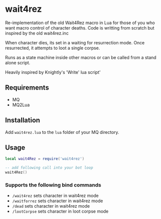 # wait4rez

Re-implementation of the old Wait4Rez macro in Lua for those of you who want macro control of character deaths. Code is writting from scratch but inspired by the old wait4rez.inc

When character dies, its set in a waiting for resurrection mode. Once resurrected, it attempts to loot a single corpse.

Runs as a state machine inside other macros or can be called from a stand alone script.

Heavily inspired by Knightly's 'Write' lua script'

## Requirements

- MQ
- MQ2Lua


## Installation
Add `wait4rez.lua` to the `lua` folder of your MQ directory.

## Usage

```lua
local wait4Rez = require('wait4rez')

-- add following call into your bot loop
wait4Rez()
```


### Supports the following bind commands

* `/wait4rez` sets character in wait4rez mode
* `/waitforrez` sets character in wait4rez mode
* `/dead` sets character in wait4rez mode
* `/lootCorpse` sets character in loot corpse mode
